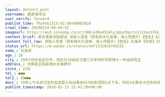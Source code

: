 ```yaml
---
layout: default_post
username: 遨游海洋32
user_verify: forward
publish_time: ThuFeb1315:42:50+08002020
crawl_time: 20200214-00:49:52
imageurl: https://wx3.sinaimg.cn/orj360/a30a4534ly1gbut6pctx1j22eo37kkjm.jpg,https://wx3.sinaimg.cn/orj360/a30a4534ly1gbut6rcehfj237k2eonpe.jpg,https://wx1.sinaimg.cn/orj360/a30a4534ly1gbut6tc8zkj237k2eoqv5.jpg,https://wx2.sinaimg.cn/orj360/a30a4534ly1gbut6vunt2j237k2eo1kz.jpg,https://wx1.sinaimg.cn/orj360/a30a4534ly1gbut6xobrqj22eo37ke82.jpg,https://wx3.sinaimg.cn/orj360/a30a4534ly1gbut704favj22eo37ku0y.jpg,https://wx1.sinaimg.cn/orj360/a30a4534ly1gbut72yrc9j22eo37k4qq.jpg
content_brief: 肺炎患者求助超话 求助人信息（若有相关化验单，请上传图片）【姓名】石海洋【年龄】28【所在城市】19年7月份去武汉市，现在为19级武汉理工大学材料学院博士一年级研究生【所在小区、社区】河南省正阳县慎水乡喻廖村【患病时间】22日【联系方式】●●●【其他紧急联系人】石:15836640 ...全文
content_full_raw: 求助人信息（若有相关化验单，请上传图片）【姓名】石海洋【年龄】28【所在城市】19年7月份去武汉市，现在为19级武汉理工大学材料学院博士一年级研究生【所在小区、社区】河南省正阳县慎水乡喻廖村【患病时间】22日【联系方式】●●●【其他紧急联系人】石:●●●【病情描述】19号上午从武汉坐的去武昌火车站乘坐K1366到信阳1点下车，然后3点乘坐大巴车到信阳，乘坐滴滴网约车5点回家，22号下午出现头晕，37.2低热，去村卫生室打退烧针，23号又出现腹泻，晚上去正阳县人民医院检查，让居家隔离，吃一些药，期间胃胀，没有食欲，头昏，腹泻好转，但是体温一直在37.2左右，29号复查，无症状，继续居家隔离，31号-2.6号症状好转，上午夜里体温正常，但是下午体温也在37-37.2度，2.10晚上身上发热，体温37.4度，再次去县人民医院检查血液，CT无异常，结果继续居家隔离，11号，12号下午体温在37.1，12号晚上，乡镇工作人员根据县抗新冠政策，强制去乡卫生院住院隔离，现在乡卫生院隔离病房有发高烧，咳嗽等等一些类似等等的患者，现在隔离病房条件有限，担心交叉感染，扩散传染，给防治工作带来麻烦，特申请核酸，咽试子等检测诊断，申请帮助！@武汉理工大学@武汉理工大学研究生@武汉理工大学材料学院@平安正阳@平安驻马店@河南省卫生健康委@大河报@战胜2020新型冠状病毒@长江日报@人民日报
status_url: https://m.weibo.cn/status/4471532010745532
name_: 石海洋
age_: 28
city_: 19年7月份去武汉市，现在为19级武汉理工大学材料学院博士一年级研究生
address_: 河南省正阳县慎水乡喻廖村
since_: 22日
tel_: ●●●
tel2_: 石●●●
desc_: 19号上午从武汉坐的去武昌火车站乘坐K1366到信阳1点下车，然后3点乘坐大巴车到信阳，乘坐滴滴网约车5点回家，22号下午出现头晕，37.2低热，去村卫生室打退烧针，23号又出现腹泻，晚上去正阳县人民医院检查，让居家隔离，吃一些药，期间胃胀，没有食欲，头昏，腹泻好转，但是体温一直在37.2左右，29号复查，无症状，继续居家隔离，31号-2.6号症状好转，上午夜里体温正常，但是下午体温也在37-37.2度，2.10晚上身上发热，体温37.4度，再次去县人民医院检查血液，CT无异常，结果继续居家隔离，11号，12号下午体温在37.1，12号晚上，乡镇工作人员根据县抗新冠政策，强制去乡卫生院住院隔离，现在乡卫生院隔离病房有发高烧，咳嗽等等一些类似等等的患者，现在隔离病房条件有限，担心交叉感染，扩散传染，给防治工作带来麻烦，特申请核酸，咽试子等检测诊断，申请帮助！@武汉理工大学@武汉理工大学研究生@武汉理工大学材料学院@平安正阳@平安驻马店@河南省卫生健康委@大河报@战胜2020新型冠状病毒@长江日报@人民日报
publish_timestamp: 2020-02-13 15:42:50+08:00
---
```

